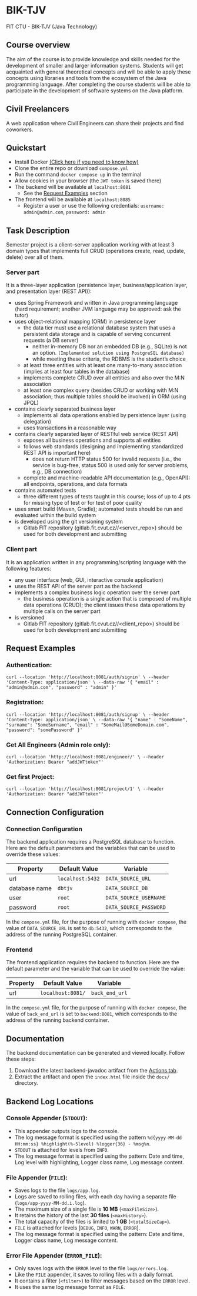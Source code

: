 # BIK-TJV
FIT CTU - BIK-TJV (Java Technology)

## Course overview
The aim of the course is to provide knowledge and skills needed for the development of smaller and larger information systems. Students will get acquainted with general theoretical concepts and will be able to apply these concepts using libraries and tools from the ecosystem of the Java programming language. After completing the course students will be able to participate in the development of software systems on the Java platform.

## Civil Freelancers
A web application where Civil Engineers can share their projects and find coworkers.

## Quickstart

- Install Docker [(Click here if you need to know how)](https://docs.docker.com/get-docker/)
- Clone the entire repo or download `compose.yml`
- Run the command `docker compose up` in the terminal
- Allow cookies in your browser (the `JWT token` is saved there)
- The backend will be available at `localhost:8081`
  * See the [Request Examples](#request-examples) section
- The frontend will be available at `localhost:8085`
  * Register a user or use the following credentials: `username: admin@admin.com`, `password: admin`


## Task Description
Semester project is a client–server application working with at least 3 domain types that implements full CRUD (operations create, read, update, delete) over all of them.

###  Server part
It is a three-layer application (persistence layer, business/application layer, and presentation layer (REST API)):

- uses Spring Framework and written in Java programming language (hard requirement; another JVM language may be approved: ask the tutor)
- uses object-relational mapping (ORM) in persistence layer
  * the data tier must use a relational database system that uses a persistent data storage and is capable of serving concurrent requests (a DB server)
    * neither in-memory DB nor an embedded DB (e.g., SQLite) is not an option. `(Implemented solution using PostgreSQL database)` 
    * while meeting these criteria, the RDBMS is the student’s choice
  * at least three entities with at least one many-to-many association (implies at least four tables in the database)
  * implements complete CRUD over all entities and also over the M:N association
  * at least one complex query (besides CRUD or working with M:N association; thus multiple tables should be involved) in ORM (using JPQL)
- contains clearly separated business layer
  * implements all data operations enabled by persistence layer (using delegation)
  * uses transactions in a reasonable way
- contains clearly separated layer of RESTful web service (REST API)
  * exposes all business operations and supports all entities
  * follows web standards (designing and implementing standardized REST API is important here)
    * does not return HTTP status 500 for invalid requests (i.e., the service is bug-free, status 500 is used only for server problems, e.g., DB connection)
  * complete and machine-readable API documentation (e.g., OpenAPI): all endpoints, operations, and data formats
- contains automated tests
  * three different types of tests taught in this course; loss of up to 4 pts for missing type of test or for test of poor quality
- uses smart build (Maven, Gradle); automated tests should be run and evaluated within the build system
- is developed using the git versioning system
  * Gitlab FIT repository (gitlab.fit.cvut.cz/<username>/<server_repo>) should be used for both development and submitting

### Client part
It is an application written in any programming/scripting language with the following features:

- any user interface (web, GUI, interactive console application)
- uses the REST API of the server part as the backend
- implements a complex business logic operation over the server part
  * the business operation is a single action that is composed of multiple data operations (CRUD); the client issues these data operations by multiple calls on the server part
- is versioned
  * Gitlab FIT repository (gitlab.fit.cvut.cz/<username>/<client_repo>) should be used for both development and submitting


## Request Examples

### Authentication:
`curl --location 'http://localhost:8081/auth/signin' \
--header 'Content-Type: application/json' \
--data-raw '{
"email" : "admin@admin.com",
"password" : "admin"
}'`

### Registration:
`curl --location 'http://localhost:8081/auth/signup' \
--header 'Content-Type: application/json' \
--data-raw '{
"name" : "SomeName",
"surname": "SomeSurname",
"email" : "SomeMail@SomeDomain.com",
"password": "somePassword"
}'`

### Get All Engineers (Admin role only):
`curl --location 'http://localhost:8081/engineer/' \
--header 'Authorization: Bearer "addJWTtoken"'`

### Get first Project: 
`curl --location 'http://localhost:8081/project/1' \
--header 'Authorization: Bearer "addJWTtoken"'`


## Connection Configuration

### Connection Configuration

The backend application requires a PostgreSQL database to function.  
Here are the default parameters and the variables that can be used to override these values:

| Property       | Default Value    | Variable              |
|----------------|------------------|-----------------------|
| url            | `localhost:5432` | `DATA_SOURCE_URL`     |
| database name  | `dbtjv`          | `DATA_SOURCE_DB`      |
| user           | `root`           | `DATA_SOURCE_USERNAME`|
| password       | `root`           | `DATA_SOURCE_PASSWORD`|

In the `compose.yml` file, for the purpose of running with `docker compose`, the value of `DATA_SOURCE_URL` is set to `db:5432`, which corresponds to the address of the running PostgreSQL container.

### Frontend

The frontend application requires the backend to function. 
Here are the default parameter and the variable that can be used to override the value:

| Property       | Default Value     | Variable              |
|----------------|-------------------|-----------------------|
| url            | `localhost:8081/` | `back_end_url`        |

In the `compose.yml` file, for the purpose of running with `docker compose`, the value of `back_end_url` is set to `backend:8081`, which corresponds to the address of the running backend container.

## Documentation

The backend documentation can be generated and viewed locally. Follow these steps:

1. Download the latest backend-javadoc artifact from the [Actions tab](https://github.com/lanuris/BIK-TJV/actions).
2. Extract the artifact and open the `index.html` file inside the `docs/` directory.

## Backend Log Locations

### Console Appender (`STDOUT`):

- This appender outputs logs to the console.
- The log message format is specified using the pattern `%d{yyyy-MM-dd HH:mm:ss} %highlight(%-5level) %logger{36} - %msg%n`.
- `STDOUT` is attached for levels from `INFO`.
- The log message format is specified using the pattern: Date and time, Log level with highlighting, Logger class name, Log message content.

### File Appender (`FILE`):

- Saves logs to the file `logs/app.log`.
- Logs are saved to rolling files, with each day having a separate file (`logs/app-yyyy-MM-dd.i.log`).
- The maximum size of a single file is **10 MB** (`<maxFileSize>`).
- It retains the history of the last **30 files** (`<maxHistory>`).
- The total capacity of the files is limited to **1 GB** (`<totalSizeCap>`).
- `FILE` is attached for levels [`DEBUG`, `INFO`, `WARN`, `ERROR`].
- The log message format is specified using the pattern: Date and time, Logger class name, Log message content.

### Error File Appender (`ERROR_FILE`):

- Only saves logs with the `ERROR` level to the file `logs/errors.log`.
- Like the `FILE` appender, it saves to rolling files with a daily format.
- It contains a filter (`<filter>`) to filter messages based on the `ERROR` level.
- It uses the same log message format as `FILE`.
